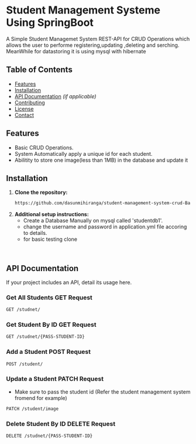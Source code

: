 # Student Management Systeme Using SpringBoot


A Simple Student Managemet System REST-API for CRUD Operations which allows the user to performe registering,updating ,deleting and serching.
MeanWhile for datastoring it is using mysql with hibernate 

## Table of Contents

- [Features](#features)
- [Installation](#installation)
- [API Documentation](#api-documentation) *(if applicable)*
- [Contributing](#contributing)
- [License](#license)
- [Contact](#contact)

## Features

- Basic CRUD Operations.
- System Automatically apply a unique id for each student.
- Abilitity to store one image(less than 1MB) in the database and update it

## Installation

1. **Clone the repository:**
    ```bash
    https://github.com/dasunmihiranga/student-management-system-crud-Back-End.git
    ```
2. **Additional setup instructions:**
    - Create a Database Manually on mysql called 'studentdb1'.
    - change the username and password in application.yml file accoring to details.
    - for basic testing clone
      ```bash
       
      ```


## API Documentation

If your project includes an API, detail its usage here.

### Get All Students GET Request
```bash
GET /studnet/
```
### Get Student By ID GET Request
```bash
GET /studnet/{PASS-STUDENT-ID}
```

### Add a Student POST Request
```bash
POST /student/
```

### Update a Student PATCH Request
- Make sure to pass the student id (Refer the student management system fromend for example)
```bash
PATCH /student/image
```

### Delete Student By ID DELETE Request
```bash
DELETE /studnet/{PASS-STUDENT-ID}
```

